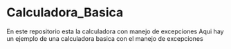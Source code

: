 # Calculadora_Basica
En este repositorio esta la calculadora con manejo de excepciones
Aqui hay un ejemplo de una calculadora basica con el manejo de excepciones